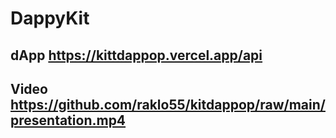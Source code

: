 # DappyKit
## dApp https://kittdappop.vercel.app/api
## Video https://github.com/raklo55/kitdappop/raw/main/presentation.mp4
